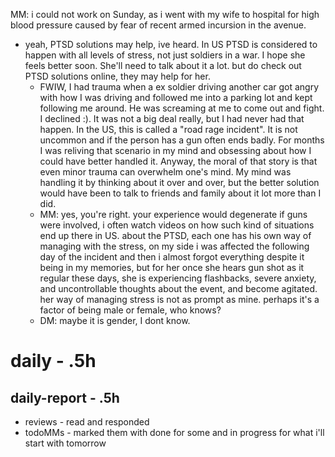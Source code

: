
MM: i could not work on Sunday, as i went with my wife to hospital for high blood pressure caused by fear of recent armed incursion in the avenue.
* yeah, PTSD solutions may help, ive heard. In US PTSD is considered to happen with all levels of stress, not just soldiers in a war. I hope she feels better soon. She'll need to talk about it a lot. but do check out PTSD solutions online, they may help for her.
  * FWIW, I had trauma when a ex soldier driving another car got angry with how I was driving and followed me into a parking lot and kept following me around. He was screaming at me to come out and fight. I declined :). It was not a big deal really, but I had never had that happen. In the US, this is called a "road rage incident". It is not uncommon and if the person has a gun often ends badly. For months I was reliving that scenario in my mind and obsessing about how I could have better handled it. Anyway, the moral of that story is that even minor trauma can overwhelm one's mind. My mind was handling it by thinking about it over and over, but the better solution would have been to talk to friends and family about it lot more than I did.
  * MM: yes, you're right. your experience would degenerate if guns were involved, i often watch videos on how such kind of situations end up there in US. about the PTSD, each one has his own way of managing with the stress, on my side i was affected the following day of the incident and then i almost forgot everything despite it being in my memories, but for her once she hears gun shot as it regular these days, she is experiencing flashbacks, severe anxiety, and uncontrollable thoughts about the event, and become agitated. her way of managing stress is not as prompt as mine. perhaps it's a factor of being male or female, who knows? 
  * DM: maybe it is gender, I dont know. 

# daily - .5h

## daily-report - .5h
* reviews - read and responded
* todoMMs - marked them with done for some and in progress for what i'll start with tomorrow